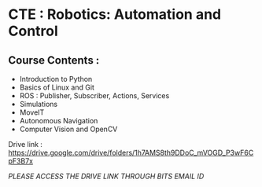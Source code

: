 # CTE : Robotics: Automation and Control

## Course Contents : 
* Introduction to Python
* Basics of Linux and Git
* ROS : Publisher, Subscriber, Actions, Services
* Simulations
* MoveIT
* Autonomous Navigation
* Computer Vision and OpenCV


Drive link : https://drive.google.com/drive/folders/1h7AMS8th9DDoC_mVOGD_P3wF6CpF3B7x

*PLEASE ACCESS THE DRIVE LINK THROUGH BITS EMAIL ID*
